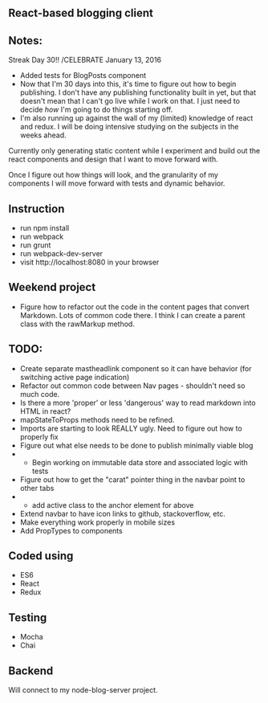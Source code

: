 ## React-based blogging client

## Notes:
Streak Day 30!! /CELEBRATE
January 13, 2016
- Added tests for BlogPosts component
- Now that I'm 30 days into this, it's time to figure out how to begin publishing. I don't have any publishing functionality built in yet, but that doesn't mean that I can't go live while I work on that. I just need to decide *how* I'm going to do things starting off.
- I'm also running up against the wall of my (limited) knowledge of react and redux. I will be doing intensive studying on the subjects in the weeks ahead.

Currently only generating static content while I experiment and build out the
react components and design that I want to move forward with.

Once I figure out how things will look, and the granularity of my components
I will move forward with tests and dynamic behavior.

## Instruction
- run npm install
- run webpack
- run grunt
- run webpack-dev-server
- visit http://localhost:8080 in your browser

## Weekend project
- Figure how to refactor out the code in the content pages that convert Markdown. Lots of common code there. I think I can create a parent class with the rawMarkup method.

## TODO:
- Create separate mastheadlink component so it can have behavior (for switching active page indication)
- Refactor out common code between Nav pages - shouldn't need so much code.
- Is there a more 'proper' or less 'dangerous' way to read markdown into HTML in react?
- mapStateToProps methods need to be refined.
- Imports are starting to look REALLY ugly. Need to figure out how to properly fix
- Figure out what else needs to be done to publish minimally viable blog
- - Begin working on immutable data store and associated logic with tests
- Figure out how to get the "carat" pointer thing in the navbar point to other tabs
- - add active class to the anchor element for above
- Extend navbar to have icon links to github, stackoverflow, etc.
- Make everything work properly in mobile sizes
- Add PropTypes to components

## Coded using
- ES6
- React
- Redux

## Testing
- Mocha
- Chai

## Backend
Will connect to my node-blog-server project.
